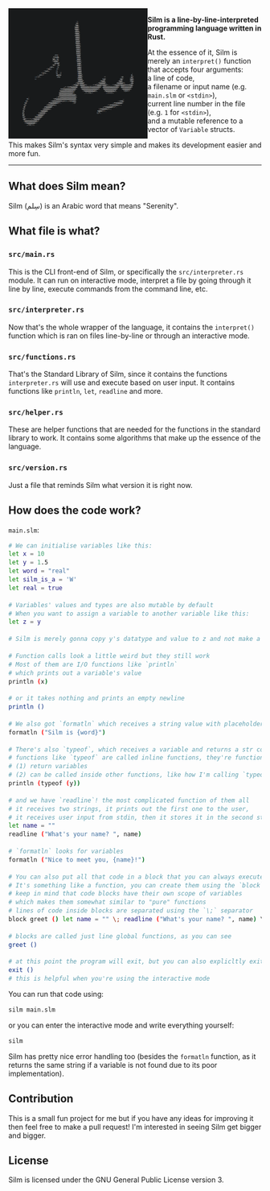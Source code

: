 <img align="left" style="width: 277px" src="./silm.png" width="282" />

**Silm is a line-by-line-interpreted programming language written in Rust.**

At the essence of it, Silm is merely an `interpret()` function that accepts four arguments:  
a line of code,  
a filename or input name (e.g. `main.slm` or `<stdin>`),  
current line number in the file (e.g. `1` for `<stdin>`),  
and a mutable reference to a vector of `Variable` structs.

This makes Silm's syntax very simple and makes its development easier and more fun.

---

## What does Silm mean?

Silm (سِلم) is an Arabic word that means "Serenity".

## What file is what?

### `src/main.rs`

This is the CLI front-end of Silm, or specifically the `src/interpreter.rs` module. It can run on interactive mode, interpret a file by going through it line by line, execute commands from the command line, etc.

### `src/interpreter.rs`

Now that's the whole wrapper of the language, it contains the `interpret()` function which is ran on files line-by-line or through an interactive mode.

### `src/functions.rs`

That's the Standard Library of Silm, since it contains the functions `interpreter.rs` will use and execute based on user input. It contains functions like `println`, `let`, `readline` and more.

### `src/helper.rs`

These are helper functions that are needed for the functions in the standard library to work. It contains some algorithms that make up the essence of the language.

### `src/version.rs`

Just a file that reminds Silm what version it is right now.

## How does the code work?

`main.slm`:
```bash
# We can initialise variables like this:
let x = 10
let y = 1.5
let word = "real"
let silm_is_a = 'W'
let real = true

# Variables' values and types are also mutable by default
# When you want to assign a variable to another variable like this:
let z = y

# Silm is merely gonna copy y's datatype and value to z and not make a reference to it

# Function calls look a little weird but they still work
# Most of them are I/O functions like `println`
# which prints out a variable's value
println (x)

# or it takes nothing and prints an empty newline
println ()

# We also got `formatln` which receives a string value with placeholders for variables
formatln ("Silm is {word}")

# There's also `typeof`, which receives a variable and returns a str containing the variable's datatype
# functions like `typeof` are called inline functions, they're functions that:
# (1) return variables
# (2) can be called inside other functions, like how I'm calling `typeof` inside `println`:
println (typeof (y))

# and we have `readline`! the most complicated function of them all
# it receives two strings, it prints out the first one to the user,
# it receives user input from stdin, then it stores it in the second string
let name = ""
readline ("What's your name? ", name)

# `formatln` looks for variables 
formatln ("Nice to meet you, {name}!")

# You can also put all that code in a block that you can always execute later
# It's something like a function, you can create them using the `block` function
# keep in mind that code blocks have their own scope of variables
# which makes them somewhat similar to "pure" functions
# lines of code inside blocks are separated using the `\;` separator
block greet () let name = "" \; readline ("What's your name? ", name) \; formatln ("Nice to meet you, {name}!")

# blocks are called just line global functions, as you can see
greet ()

# at this point the program will exit, but you can also explicltly exit using:
exit ()
# this is helpful when you're using the interactive mode
```

You can run that code using:
```bash
silm main.slm
```

or you can enter the interactive mode and write everything yourself:
```bash
silm
```

Silm has pretty nice error handling too (besides the `formatln` function, as it returns the same string if a variable is not found due to its poor implementation).

## Contribution

This is a small fun project for me but if you have any ideas for improving it then feel free to make a pull request! I'm interested in seeing Silm get bigger and bigger.

## License

Silm is licensed under the GNU General Public License version 3.
